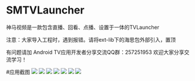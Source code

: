 # SMTVLauncher

神马视频是一款包含直播、回看、点播、设置于一体的TVLauncher

注意：大家导入工程时，遇到报错。请将ext-lib下的海思包外部引入，置顶

有问题请加 Android TV应用开发者分享交流QQ群：257251953  欢迎大家分享交流学习！

#应用截图
![](https://github.com/joychang/SMTVLauncher/raw/master/screenshot/1.jpg)
![](https://github.com/joychang/SMTVLauncher/raw/master/screenshot/2.jpg)
![](https://github.com/joychang/SMTVLauncher/raw/master/screenshot/3.jpg)
![](https://github.com/joychang/SMTVLauncher/raw/master/screenshot/4.jpg)
![](https://github.com/joychang/SMTVLauncher/raw/master/screenshot/5.jpg)
![](https://github.com/joychang/SMTVLauncher/raw/master/screenshot/6.jpg)
![](https://github.com/joychang/SMTVLauncher/raw/master/screenshot/7.jpg)
